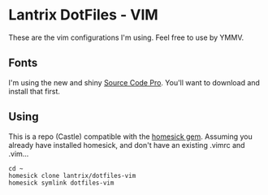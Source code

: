 # Lantrix DotFiles - VIM

These are the vim configurations I'm using. Feel free to use by YMMV.

## Fonts

I'm using the new and shiny [Source Code Pro](http://sourceforge.net/projects/sourcecodepro.adobe/). You'll want to download and install that first.

## Using

This is a repo (Castle) compatible with the [homesick gem](https://github.com/technicalpickles/homesick).
Assuming you already have installed homesick, and don't have an existing .vimrc and .vim...

    cd ~
    homesick clone lantrix/dotfiles-vim
    homesick symlink dotfiles-vim

